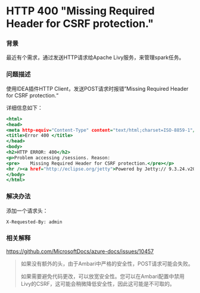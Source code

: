 # HTTP 400 "Missing Required Header for CSRF protection."

### 背景

最近有个需求，通过发送HTTP请求给Apache Livy服务，来管理spark任务。

### 问题描述

使用IDEA插件HTTP Client，发送POST请求时报错”Missing Required Header for CSRF protection.“

详细信息如下：

```htm
<html>
<head>
<meta http-equiv="Content-Type" content="text/html;charset=ISO-8859-1"/>
<title>Error 400 </title>
</head>
<body>
<h2>HTTP ERROR: 400</h2>
<p>Problem accessing /sessions. Reason:
<pre>    Missing Required Header for CSRF protection.</pre></p>
<hr /><a href="http://eclipse.org/jetty">Powered by Jetty:// 9.3.24.v20180605</a><hr/>
</body>
</html>
```

### 解决办法

添加一个请求头：

```
X-Requested-By: admin
```

### 相关解释

https://github.com/MicrosoftDocs/azure-docs/issues/10457

>如果没有额外的头，由于Ambari中严格的安全性，POST请求可能会失败。
>
>如果需要避免代码更改，可以放宽安全性。您可以在Ambari配置中禁用Livy的CSRF，这可能会稍微降低安全性，因此这可能是不可取的。
